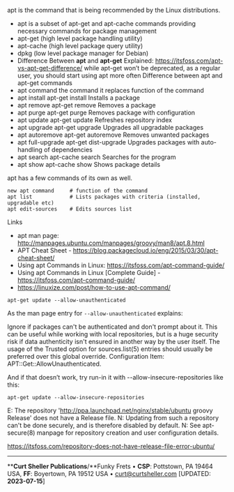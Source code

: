 apt is the command that is being recommended by the Linux distributions.

- apt is a subset of apt-get and apt-cache commands providing necessary commands for package management
- apt-get (high level package handling utility)
- apt-cache (high level package query utility)
- dpkg (low level package manager for Debian)
- Difference Between **apt** and **apt-get** Explained: https://itsfoss.com/apt-vs-apt-get-difference/
while apt-get won’t be deprecated, as a regular user, you should start using apt more often
Difference between apt and apt-get commands
- apt command       the command it replaces     function of the command
- apt install       apt-get install             Installs a package
- apt remove        apt-get remove              Removes a package
- apt purge         apt-get purge               Removes package with configuration
- apt update        apt-get update              Refreshes repository index
- apt upgrade       apt-get upgrade             Upgrades all upgradable packages
- apt autoremove    apt-get autoremove          Removes unwanted packages
- apt full-upgrade  apt-get dist-upgrade        Upgrades packages with auto-handling of dependencies
- apt search        apt-cache search            Searches for the program
- apt show          apt-cache show              Shows package details

apt has a few commands of its own as well.

```
new apt command     # function of the command
apt list            # Lists packages with criteria (installed, upgradable etc)
apt edit-sources    # Edits sources list
```
Links
- apt man page: http://manpages.ubuntu.com/manpages/groovy/man8/apt.8.html
- APT Cheat Sheet - https://blog.packagecloud.io/eng/2015/03/30/apt-cheat-sheet/
- Using apt Commands in Linux: https://itsfoss.com/apt-command-guide/
- Using apt Commands in Linux [Complete Guide] - https://itsfoss.com/apt-command-guide/
- https://linuxize.com/post/how-to-use-apt-command/

```
apt-get update --allow-unauthenticated
```

As the man page entry for `--allow-unauthenticated` explains:

Ignore if packages can't be authenticated and don't prompt about it. This can be useful while working with local repositories, but is a huge security risk if data authenticity isn't ensured in another way by the user itself. The usage of the Trusted option for sources.list(5) entries should usually be preferred over this global override. Configuration Item: APT::Get::AllowUnauthenticated.

And if that doesn’t work, try run-in it with --allow-insecure-repositories like this:

```
apt-get update --allow-insecure-repositories
```

E: The repository 'http://ppa.launchpad.net/nginx/stable/ubuntu groovy Release' does not have a Release file.
N: Updating from such a repository can't be done securely, and is therefore disabled by default.
N: See apt-secure(8) manpage for repository creation and user configuration details.


https://itsfoss.com/repository-does-not-have-release-file-error-ubuntu/

----
****Curt Sheller Publications**/**Funky Frets • **CSP**: Pottstown, PA 19464 USA, **FF**: Boyertown, PA 19512 USA • [curt@curtsheller.com](mailto:curt@curtsheller.com) [UPDATED: **2023-07-15**]

